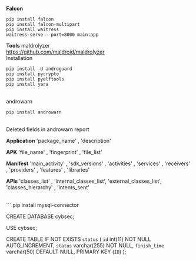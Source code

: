 **Falcon**
```
pip install falcon
pip install falcon-multipart
pip install waitress
waitress-serve --port=8000 main:app
```

**Tools**
maldrolyzer <br>
https://github.com/maldroid/maldrolyzer <br>
Installation <br>
```
pip install -U androguard
pip install pycrypto
pip install pyelftools
pip install yara
```
<br>
androwarn
<br>

```
pip install androwarn
```

<br>
Deleted fields in androwarn report
<br>

**Application**
'package_name'         ,
'description'

**APK**
'file_name'            ,
'fingerprint'          ,
'file_list'                 

**Manifest**
'main_activity'        ,
'sdk_versions'         ,
'activities'           ,
'services'             ,
'receivers'            ,
'providers'            ,
'features'             ,
'libraries'

**APIs**
'classes_list'         ,
'internal_classes_list',
'external_classes_list',
'classes_hierarchy'    ,
'intents_sent'

<br>
```
pip install mysql-connector

CREATE DATABASE cybsec;

USE cybsec;

CREATE TABLE IF NOT EXISTS `status` (
  `id` int(11) NOT NULL AUTO_INCREMENT,
  `status` varchar(255) NOT NULL,
  `finish_time` varchar(50) DEFAULT NULL,
  PRIMARY KEY (`ID`)
);

```